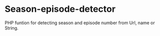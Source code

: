 # Season-episode-detector

PHP funtion for detecting season and episode number from Url, name or String.

